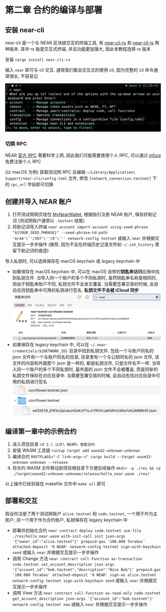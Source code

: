 # 第二章 合约的编译与部署

## 安装 near-cli
near-cli 是一个与 NEAR 区块链交互的终端工具, 有 [near-cli-rs](https://github.com/near/near-cli-rs) 和 [near-cli-js](https://github.com/near/near-cli) 两种版本.
其中 rs 版是交互式终端, 并且功能更加强大, 因此本教程选择 rs 版本

安装 `cargo install near-cli-rs`

输入 `near` 即可与 cli 交互. 通常我们都会交互式的使用 cli, 因为完整的 cli 命令通常很长, 不容易记

![near-cli-rs](./near-cli-rs.png)

### 切换 RPC
NEAR [官方 RPC](https://rpc.testnet.near.org) 需要科学上网, 因此我们可能需要使用个人 RPC, 可以通过 [infura](https://infura.io) 免费注册个人 RPC

(以 macOS 为例) 获取测试网 RPC 后编辑 `~/Library/Application\ Support/near-cli/config.toml` 文件, 修改 `[network_connection.testnet]` 下的 `rpc_url` 字段即可切换

## 创建并导入 NEAR 账户
1. 打开测试网网页钱包 [MyNearWallet](https://testnet.mynearwallet.com), 根据指引注册 NEAR 账户, 保存好助记词 (测试网账户通常以 `.testnet` 结尾)
2. 将助记词导入终端 `near account import-account using-seed-phrase "${YOUR_SEED_PHRASE}" --seed-phrase-hd-path 'm/44'\''/397'\''/0'\''' network-config testnet`
或输入 `near` 并根据交互提示一步步操作 (推荐, 因为不会在终端历史记录文件如 `~/.zsh_history` 里留下助记词的痕迹)

导入私钥时, 可以选择保存在 macOS keychain 或 legacy keychain 中
* 如果保存在 macOS keychain 中, 可以在 macOS 自带的**钥匙串访问**应用中找到私钥文件.
当导入同一个账户的多个不同私钥时, 虽然钥匙串名称是相同的, 但由于钥匙串账户不同, 私钥文件不会发生覆盖. 当需要签署交易的时候, 会自动去找钥匙串中可用的私钥进行签名.
**私钥文件不会被 iCloud 同步**
![](./macOS%20keychain.png)
* 如果保存在 legacy keychain 中, 可以在 `~/.near-credentials/${NETWORK_ID}` 目录中找到私钥文件. 包括一个与账户同名的 json 文件和一个与账户同名的目录,
目录里有一个与公钥同名的 json 文件, 该文件的内容和外面那个 json 是一样的, 都是私钥文件, 只是文件名不一样.
当导入同一个账户的多个不同私钥时, 最外面的 json 文件不会被覆盖, 而是将新的私钥文件保存在对应目录中. 当需要签署交易的时候, 会自动去找对应目录中可用的私钥进行签名
![](./legacy%20keychain.png)

## 编译第一章中的示例合约
1. 进入项目目录 `cd 1.\ 认识\ NEAR\ 智能合约`
2. 安装 WASM 工具链 `rustup target add wasm32-unknown-unknown`
3. 编译合约 `RUSTFLAGS="-C link-arg=-s" cargo build --target wasm32-unknown-unknown --release`
4. 将合约 WASM 文件移动到项目根目录下方便后续操作 `mkdir -p ./res && cp ./target/wasm32-unknown-unknown/release/hello_near.wasm ./res/`

以上操作已经封装在 makefile 文件中 `make all` 即可

## 部署和交互
假设你注册了两个测试网账户 `alice.testnet` 和 `code.testnet`, 一个用于作为主账户, 另一个用于作为合约账户, 私钥保存在 legacy keychain 中

* 部署并初始化合约 `near contract deploy code.testnet use-file ./res/hello_near.wasm with-init-call init json-args '{"owner_id":"alice.testnet"}' prepaid-gas '100.000 TeraGas' attached-deposit '0 NEAR' network-config testnet sign-with-keychain send`
或输入 `near` 并根据交互提示一步步操作
* 调用 Change 方法 `near contract call-function as-transaction code.testnet set_account_description json-args '{"account_id":"bob.testnet","description":"Nice Bob"}' prepaid-gas '100.000 TeraGas' attached-deposit '0 NEAR' sign-as alice.testnet network-config testnet sign-with-keychain send`
或输入 `near` 并根据交互提示一步步操作
* 调用 View 方法 `near contract call-function as-read-only code.testnet get_account_description json-args '{"account_id":"bob.testnet"}' network-config testnet now`
或输入 `near` 并根据交互提示一步步操作

